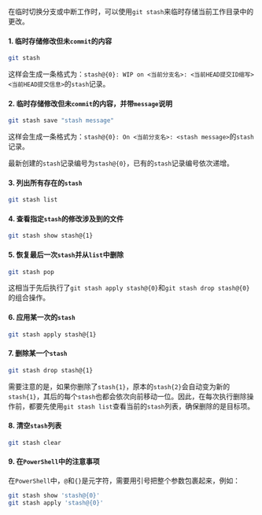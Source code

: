 在临时切换分支或中断工作时，可以使用`git stash`来临时存储当前工作目录中的更改。

#### 1. 临时存储修改但未`commit`的内容

```bash
git stash
```

这样会生成一条格式为：`stash@{0}: WIP on <当前分支名>: <当前HEAD提交ID缩写> <当前HEAD提交信息>`的`stash`记录。

#### 2. 临时存储修改但未`commit`的内容，并带`message`说明

```bash
git stash save "stash message"
```

这样会生成一条格式为：`stash@{0}: On <当前分支名>: <stash message>`的`stash`记录。

最新创建的`stash`记录编号为`stash@{0}`，已有的`stash`记录编号依次递增。

#### 3. 列出所有存在的`stash`

```bash
git stash list
```

#### 4. 查看指定`stash`的修改涉及到的文件

```bash
git stash show stash@{1}
```

#### 5. 恢复最后一次`stash`并从`list`中删除

```bash
git stash pop
```

这相当于先后执行了`git stash apply stash@{0}`和`git stash drop stash@{0}`的组合操作。

#### 6. 应用某一次的`stash`

```bash
git stash apply stash@{1}
```

#### 7. 删除某一个`stash`

```bash
git stash drop stash@{1}
```

需要注意的是，如果你删除了`stash{1}`，原本的`stash{2}`会自动变为新的`stash{1}`，其后的每个`stash`也都会依次向前移动一位。因此，在每次执行删除操作前，都要先使用`git stash list`查看当前的`stash`列表，确保删除的是目标项。

#### 8. 清空`stash`列表

```bash
git stash clear
```

#### 9. 在`PowerShell`中的注意事项

在`PowerShell`中，`@`和`{}`是元字符，需要用引号把整个参数包裹起来，例如：

```bash
git stash show 'stash@{0}'
git stash apply 'stash@{0}'
```
